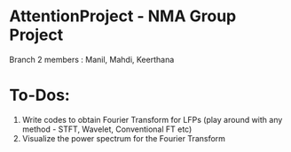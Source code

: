 # AttentionProject - NMA Group Project
Branch 2 members : Manil, Mahdi, Keerthana

# To-Dos:
1. Write codes to obtain Fourier Transform for LFPs (play around with any method - STFT, Wavelet, Conventional FT etc)
2. Visualize the power spectrum for the Fourier Transform 
